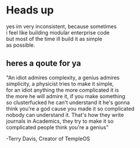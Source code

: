 # Heads up  

yes im very inconsistent, because sometimes  
i feel like building modular enterprise code  
but most of the time ill build it as simple  
as possible.  

## heres a qoute for ya  

"An idiot admires complexity, a genius admires   
simplicity, a physicist tries to make it simple,   
for an idiot anything the more complicated it is   
the more he will admire it, if you make something   
so clusterfucked he can't understand it he's gonna   
think you're a god cause you made it so complicated   
nobody can understand it. That's how they write   
journals in Academics, they try to make it so   
complicated people think you're a genius"  

-Terry Davis, Creator of TempleOS    
